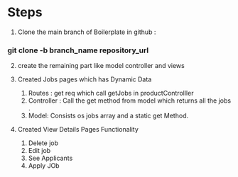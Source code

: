 # Steps 

1. Clone the main branch of Boilerplate in github : 
### git clone -b branch_name repository_url

2. create the remaining part like model controller and views

3. Created Jobs pages which has Dynamic Data 
    1. Routes : get req which call getJobs in productControlller
    2. Controller : Call the get method from model which returns all the jobs .
    3. Model: Consists os jobs array and a static get Method.

4. Created View Details Pages
    Functionality 
    1. Delete job
    2. Edit job
    3. See Applicants
    4. Apply JOb